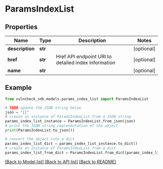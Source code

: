 # ParamsIndexList


## Properties

Name | Type | Description | Notes
------------ | ------------- | ------------- | -------------
**description** | **str** |  | [optional] 
**href** | **str** | Href API endpoint URI to detailed index information | [optional] 
**name** | **str** |  | [optional] 

## Example

```python
from vulncheck_sdk.models.params_index_list import ParamsIndexList

# TODO update the JSON string below
json = "{}"
# create an instance of ParamsIndexList from a JSON string
params_index_list_instance = ParamsIndexList.from_json(json)
# print the JSON string representation of the object
print(ParamsIndexList.to_json())

# convert the object into a dict
params_index_list_dict = params_index_list_instance.to_dict()
# create an instance of ParamsIndexList from a dict
params_index_list_from_dict = ParamsIndexList.from_dict(params_index_list_dict)
```
[[Back to Model list]](../README.md#documentation-for-models) [[Back to API list]](../README.md#documentation-for-api-endpoints) [[Back to README]](../README.md)



